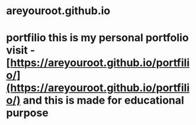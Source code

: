 # areyouroot.github.io
# portfilio this is my personal portfolio visit - [https://areyouroot.github.io/portfilio/](https://areyouroot.github.io/portfilio/)  and this is made for educational purpose
